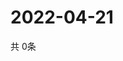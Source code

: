 # 2022-04-21
  共 0条

  <!-- BEGIN -->
  <!-- 最后更新时间Thu Apr 21 2022 22:06:14 GMT+0000 (Coordinated Universal Time) -->
  
  <!-- END -->
  
  